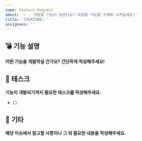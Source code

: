 ```yaml
---
name: Feature Request
about: '✨ - 개발할 기능이 생겼나요? 작업할 기능을 구체화 시켜보세요!'
title: '[FEATURE] '
assignees: ''
---
```


## 💣 기능 설명

**어떤 기능을 개발하실 건가요? 간단하게 작성해주세요!**

## 🔨 테스크

**기능이 개발되기까지 필요한 테스크를 작성해주세요.**

- [ ]

## 🎸 기타

**해당 이슈에서 참고할 사항이나 그 외 필요한 내용을 작성해주세요.**
